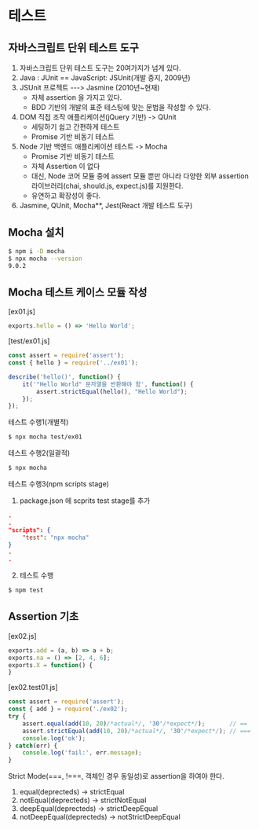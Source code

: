 # 테스트

## 자바스크립트 단위 테스트 도구
1.  자바스크립트 단위 테스트 도구는 20여가지가 넘게 있다.
2.  Java : JUnit == JavaScript: JSUnit(개발 중지, 2009년)
3.  JSUnit 프로젝트 ---> Jasmine (2010년~현재)
    - 자체 assertion 을 가지고 있다.
    - BDD 기반의 개발의 표준 테스팅에 맞는 문법을 작성할 수 있다.
4.  DOM 직접 조작 애플리케이션(jQuery 기반) -> QUnit
    - 세팅하기 쉽고 간편하게 테스트
    - Promise 기반 비동기 테스트
5.  Node 기반 백엔드 애플리케이션 테스트 -> Mocha
    - Promise 기반 비동기 테스트
    - 자체 Assertion 이 없다
    - 대신, Node 코어 모듈 중에 assert 모듈 뿐만 아니라
      다양한 외부 assertion 라이브러리(chai, should.js, expect.js)를 지원한다. 
    - 유연하고 확장성이 좋다.
6.  Jasmine, QUnit, Mocha**, Jest(React 개발 테스트 도구)

## Mocha 설치
```bash
$ npm i -D mocha
$ npx mocha --version
9.0.2
```

## Mocha 테스트 케이스 모듈 작성
[ex01.js]
```javascript
exports.hello = () => 'Hello World';
```

[test/ex01.js]
```javascript
const assert = require('assert');
const { hello } = require('../ex01');

describe('hello()', function() {
    it('"Hello World" 문자열을 반환해야 함', function() {
        assert.strictEqual(hello(), "Hello World");
    });
}); 
```

테스트 수행1(개별적)
```bash
$ npx mocha test/ex01
```

테스트 수행2(일괄적)
```bash
$ npx mocha
```

테스트 수행3(npm scripts stage)
1.  package.json 에 scprits test stage를 추가
```json
.
.
"scripts": {
    "test": "npx mocha"
}
.
.  
```

2. 테스트 수행
```bash
$ npm test
```

## Assertion 기초
[ex02.js]
```javascript
exports.add = (a, b) => a + b;
exports.na = () => [2, 4, 6];
exports.X = function() {
}
```

[ex02.test01.js]
```javascript
const assert = require('assert');
const { add } = require('./ex02');
try {
    assert.equal(add(10, 20)/*actual*/, '30'/*expect*/);       // ==
    assert.strictEqual(add(10, 20)/*actual*/, '30'/*expect*/); // ===
    console.log('ok');
} catch(err) {
    console.log('fail:', err.message);
}
```
Strict Mode(===, !===, 객체인 경우 동일성)로 assertion을 하여야 한다.
1.  equal(deprecteds) -> strictEqual
2.  notEqual(deprecteds) -> strictNotEqual
3.  deepEqual(deprecteds) -> strictDeepEqual
4.  notDeepEqual(deprecteds) -> notStrictDeepEqual